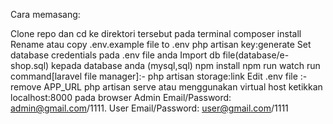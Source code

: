 Cara memasang:

Clone repo dan cd ke direktori tersebut
pada terminal composer install
Rename atau copy .env.example file to .env
php artisan key:generate
Set database credentials pada .env file anda
Import db file(database/e-shop.sql) kepada database anda (mysql,sql)
npm install
npm run watch
run command[laravel file manager]:- php artisan storage:link
Edit .env file :- remove APP_URL
php artisan serve atau menggunakan virtual host
ketikkan localhost:8000 pada browser
Admin Email/Password: admin@gmail.com/1111. User Email/Password: user@gmail.com/1111